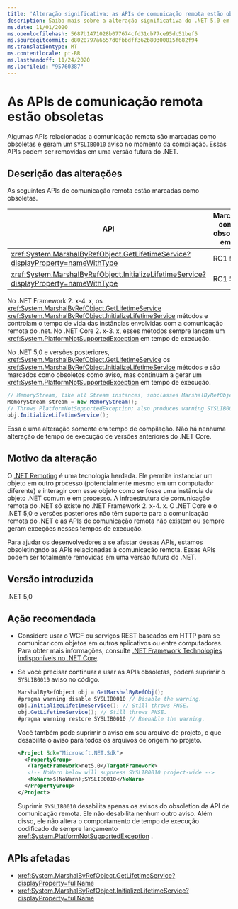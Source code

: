 ```yaml
---
title: 'Alteração significativa: as APIs de comunicação remota estão obsoletas'
description: Saiba mais sobre a alteração significativa do .NET 5,0 em bibliotecas principais do .NET em que algumas APIs relacionadas à comunicação remota são marcadas como obsoletas e geram um aviso com uma ID de diagnóstico Personalizada.
ms.date: 11/01/2020
ms.openlocfilehash: 5687b1471028b077674cfd31cb77ce95dc51bef5
ms.sourcegitcommit: d8020797a6657d0fbbdff362b80300815f682f94
ms.translationtype: MT
ms.contentlocale: pt-BR
ms.lasthandoff: 11/24/2020
ms.locfileid: "95760387"
---
```

# <a name="remoting-apis-are-obsolete"></a>As APIs de comunicação remota estão obsoletas

Algumas APIs relacionadas a comunicação remota são marcadas como obsoletas e geram um `SYSLIB0010` aviso no momento da compilação. Essas APIs podem ser removidas em uma versão futura do .NET.

## <a name="change-description"></a>Descrição das alterações

As seguintes APIs de comunicação remota estão marcadas como obsoletas.

| API | Marcado como obsoleto em... |
| - | - |
| <xref:System.MarshalByRefObject.GetLifetimeService?displayProperty=nameWithType> | RC1 5,0 |
| <xref:System.MarshalByRefObject.InitializeLifetimeService?displayProperty=nameWithType> | RC1 5,0 |

No .NET Framework 2. x-4. x, os <xref:System.MarshalByRefObject.GetLifetimeService> <xref:System.MarshalByRefObject.InitializeLifetimeService> métodos e controlam o tempo de vida das instâncias envolvidas com a comunicação remota do .net. No .NET Core 2. x-3. x, esses métodos sempre lançam um <xref:System.PlatformNotSupportedException> em tempo de execução.

No .NET 5,0 e versões posteriores, <xref:System.MarshalByRefObject.GetLifetimeService> os <xref:System.MarshalByRefObject.InitializeLifetimeService> métodos e são marcados como obsoletos como aviso, mas continuam a gerar um <xref:System.PlatformNotSupportedException> em tempo de execução.

```csharp
// MemoryStream, like all Stream instances, subclasses MarshalByRefObject.
MemoryStream stream = new MemoryStream();
// Throws PlatformNotSupportedException; also produces warning SYSLIB0010.
obj.InitializeLifetimeService();
```

Essa é uma alteração somente em tempo de compilação. Não há nenhuma alteração de tempo de execução de versões anteriores do .NET Core.

## <a name="reason-for-change"></a>Motivo da alteração

O [.NET Remoting](/previous-versions/dotnet/netframework-1.1/kwdt6w2k(v=vs.71)) é uma tecnologia herdada. Ele permite instanciar um objeto em outro processo (potencialmente mesmo em um computador diferente) e interagir com esse objeto como se fosse uma instância de objeto .NET comum e em processo. A infraestrutura de comunicação remota do .NET só existe no .NET Framework 2. x-4. x. O .NET Core e o .NET 5,0 e versões posteriores não têm suporte para a comunicação remota do .NET e as APIs de comunicação remota não existem ou sempre geram exceções nesses tempos de execução.

Para ajudar os desenvolvedores a se afastar dessas APIs, estamos obsoletingndo as APIs relacionadas à comunicação remota. Essas APIs podem ser totalmente removidas em uma versão futura do .NET.

## <a name="version-introduced"></a>Versão introduzida

.NET 5,0

## <a name="recommended-action"></a>Ação recomendada

- Considere usar o WCF ou serviços REST baseados em HTTP para se comunicar com objetos em outros aplicativos ou entre computadores. Para obter mais informações, consulte [.NET Framework Technologies indisponíveis no .NET Core](../../../porting/net-framework-tech-unavailable.md).

- Se você precisar continuar a usar as APIs obsoletas, poderá suprimir o `SYSLIB0010` aviso no código.

  ```csharp
  MarshalByRefObject obj = GetMarshalByRefObj();
  #pragma warning disable SYSLIB0010 // Disable the warning.
  obj.InitializeLifetimeService(); // Still throws PNSE.
  obj.GetLifetimeService(); // Still throws PNSE.
  #pragma warning restore SYSLIB0010 // Reenable the warning.
  ```

  Você também pode suprimir o aviso em seu arquivo de projeto, o que desabilita o aviso para todos os arquivos de origem no projeto.

  ```xml
  <Project Sdk="Microsoft.NET.Sdk">
    <PropertyGroup>
     <TargetFramework>net5.0</TargetFramework>
     <!-- NoWarn below will suppress SYSLIB0010 project-wide -->
     <NoWarn>$(NoWarn);SYSLIB0010</NoWarn>
    </PropertyGroup>
  </Project>
  ```

  Suprimir `SYSLIB0010` desabilita apenas os avisos do obsoletion da API de comunicação remota. Ele não desabilita nenhum outro aviso. Além disso, ele não altera o comportamento de tempo de execução codificado de sempre lançamento <xref:System.PlatformNotSupportedException> .

## <a name="affected-apis"></a>APIs afetadas

- <xref:System.MarshalByRefObject.GetLifetimeService?displayProperty=fullName>
- <xref:System.MarshalByRefObject.InitializeLifetimeService?displayProperty=fullName>

<!--

#### Category

Core .NET libraries

### Affected APIs

- `M:System.MarshalByRefObject.GetLifetimeService`
- `M:System.MarshalByRefObject.InitializeLifetimeService`

-->
